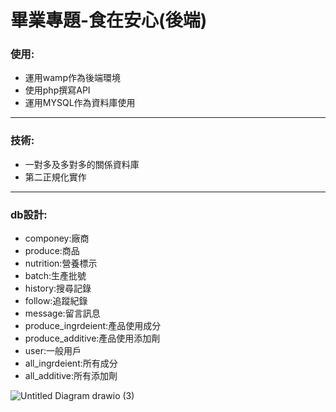 # 畢業專題-食在安心(後端)

### 使用:
- 運用wamp作為後端環境<br>
- 使用php撰寫API<br>
- 運用MYSQL作為資料庫使用<br>
<hr>

### 技術:
- 一對多及多對多的關係資料庫<br>
- 第二正規化實作<br>

<hr>

### db設計:
- componey:廠商<br>
- produce:商品<br>
- nutrition:營養標示<br>
- batch:生產批號<br>
- history:搜尋記錄<br>
- follow:追蹤紀錄<br>
- message:留言訊息<br>
- produce_ingrdeient:產品使用成分<br>
- produce_additive:產品使用添加劑<br>
- user:一般用戶<br>
- all_ingrdeient:所有成分<br>
- all_additive:所有添加劑<br>


![Untitled Diagram drawio (3)](https://user-images.githubusercontent.com/81628204/178133640-1e8da97d-da7d-46b3-aac5-f74516d46c05.png)
